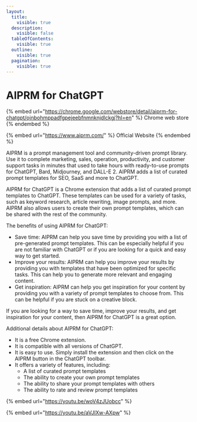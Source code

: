 ```yaml
---
layout:
  title:
    visible: true
  description:
    visible: false
  tableOfContents:
    visible: true
  outline:
    visible: true
  pagination:
    visible: true
---
```


# AIPRM for ChatGPT



{% embed url="https://chrome.google.com/webstore/detail/aiprm-for-chatgpt/ojnbohmppadfgpejeebfnmnknjdlckgj?hl=en" %}
Chrome web store
{% endembed %}

{% embed url="https://www.aiprm.com/" %}
Official Website
{% endembed %}

AIPRM is a prompt management tool and community-driven prompt library. Use it to complete marketing, sales, operation, productivity, and customer support tasks in minutes that used to take hours with ready-to-use prompts for ChatGPT, Bard, Midjourney, and DALL-E 2. AIPRM adds a list of curated prompt templates for SEO, SaaS and more to ChatGPT.&#x20;

AIPRM for ChatGPT is a Chrome extension that adds a list of curated prompt templates to ChatGPT. These templates can be used for a variety of tasks, such as keyword research, article rewriting, image prompts, and more. AIPRM also allows users to create their own prompt templates, which can be shared with the rest of the community.

The benefits of using AIPRM for ChatGPT:

* Save time: AIPRM can help you save time by providing you with a list of pre-generated prompt templates. This can be especially helpful if you are not familiar with ChatGPT or if you are looking for a quick and easy way to get started.
* Improve your results: AIPRM can help you improve your results by providing you with templates that have been optimized for specific tasks. This can help you to generate more relevant and engaging content.
* Get inspiration: AIPRM can help you get inspiration for your content by providing you with a variety of prompt templates to choose from. This can be helpful if you are stuck on a creative block.

If you are looking for a way to save time, improve your results, and get inspiration for your content, then AIPRM for ChatGPT is a great option.

Additional details about AIPRM for ChatGPT:

* It is a free Chrome extension.
* It is compatible with all versions of ChatGPT.
* It is easy to use. Simply install the extension and then click on the AIPRM button in the ChatGPT toolbar.
* It offers a variety of features, including:
  * A list of curated prompt templates
  * The ability to create your own prompt templates
  * The ability to share your prompt templates with others
  * The ability to rate and review prompt templates

{% embed url="https://youtu.be/woV4zJUobcc" %}

{% embed url="https://youtu.be/aVJIXw-AXpw" %}
